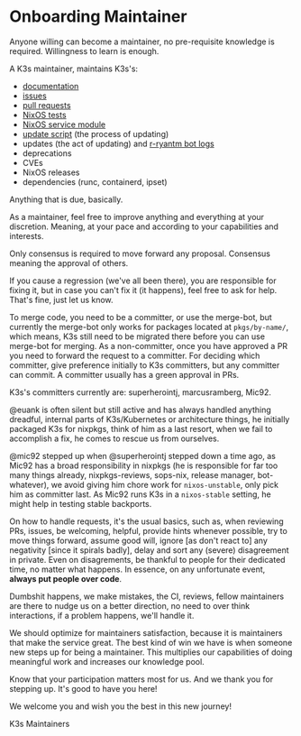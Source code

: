 # Onboarding Maintainer

Anyone willing can become a maintainer, no pre-requisite knowledge is required. Willingness to learn is enough.

A K3s maintainer, maintains K3s's:

- [documentation](https://github.com/NixOS/nixpkgs/blob/master/pkgs/applications/networking/cluster/k3s/README.md)
- [issues](https://github.com/NixOS/nixpkgs/issues?q=is%3Aissue+is%3Aopen+k3s)
- [pull requests](https://github.com/NixOS/nixpkgs/pulls?q=is%3Aopen+is%3Apr+label%3A%226.topic%3A+k3s%22)
- [NixOS tests](https://github.com/NixOS/nixpkgs/tree/master/nixos/tests/k3s)
- [NixOS service module](https://github.com/NixOS/nixpkgs/blob/master/nixos/modules/services/cluster/k3s/default.nix)
- [update script](https://github.com/NixOS/nixpkgs/blob/master/pkgs/applications/networking/cluster/k3s/update-script.sh) (the process of updating)
- updates (the act of updating) and [r-ryantm bot logs](https://r.ryantm.com/log/k3s/)
- deprecations
- CVEs
- NixOS releases
- dependencies (runc, containerd, ipset)

Anything that is due, basically.

As a maintainer, feel free to improve anything and everything at your discretion. Meaning, at your pace and according to your capabilities and interests.

Only consensus is required to move forward any proposal. Consensus meaning the approval of others.

If you cause a regression (we've all been there), you are responsible for fixing it, but in case you can't fix it (it happens), feel free to ask for help. That's fine, just let us know.

To merge code, you need to be a committer, or use the merge-bot, but currently the merge-bot only works for packages located at `pkgs/by-name/`, which means, K3s still need to be migrated there before you can use merge-bot for merging. As a non-committer, once you have approved a PR you need to forward the request to a committer. For deciding which committer, give preference initially to K3s committers, but any committer can commit. A committer usually has a green approval in PRs.

K3s's committers currently are: superherointj, marcusramberg, Mic92.

@euank is often silent but still active and has always handled anything dreadful, internal parts of K3s/Kubernetes or architecture things, he initially packaged K3s for nixpkgs, think of him as a last resort, when we fail to accomplish a fix, he comes to rescue us from ourselves.

@mic92 stepped up when @superherointj stepped down a time ago, as Mic92 has a broad responsibility in nixpkgs (he is responsible for far too many things already, nixpkgs-reviews, sops-nix, release manager, bot-whatever), we avoid giving him chore work for `nixos-unstable`, only pick him as committer last. As Mic92 runs K3s in a `nixos-stable` setting, he might help in testing stable backports.

On how to handle requests, it's the usual basics, such as, when reviewing PRs, issues, be welcoming, helpful, provide hints whenever possible, try to move things forward, assume good will, ignore [as don't react to] any negativity [since it spirals badly], delay and sort any (severe) disagreement in private. Even on disagrements, be thankful to people for their dedicated time, no matter what happens. In essence, on any unfortunate event, **always put people over code**.

Dumbshit happens, we make mistakes, the CI, reviews, fellow maintainers are there to nudge us on a better direction, no need to over think interactions, if a problem happens, we'll handle it.

We should optimize for maintainers satisfaction, because it is maintainers that make the service great. The best kind of win we have is when someone new steps up for being a maintainer. This multiplies our capabilities of doing meaningful work and increases our knowledge pool.

Know that your participation matters most for us. And we thank you for stepping up. It's good to have you here!

We welcome you and wish you the best in this new journey!

K3s Maintainers

